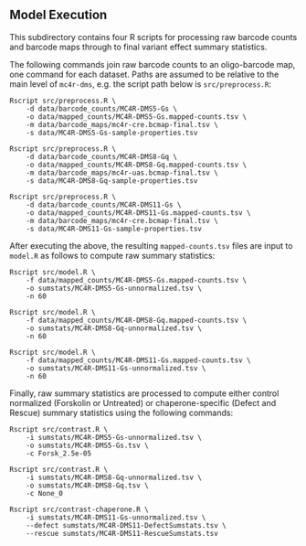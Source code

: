 ## Model Execution

This subdirectory contains four R scripts for processing raw barcode counts and barcode maps through to final variant effect summary statistics.

The following commands join raw barcode counts to an oligo-barcode map, one command for each dataset. Paths are assumed to be relative to the main level of `mc4r-dms`, e.g. the script path below is `src/preprocess.R`:

```
Rscript src/preprocess.R \
    -d data/barcode_counts/MC4R-DMS5-Gs \
    -o data/mapped_counts/MC4R-DMS5-Gs.mapped-counts.tsv \
    -m data/barcode_maps/mc4r-cre.bcmap-final.tsv \
    -s data/MC4R-DMS5-Gs-sample-properties.tsv

Rscript src/preprocess.R \
    -d data/barcode_counts/MC4R-DMS8-Gq \
    -o data/mapped_counts/MC4R-DMS8-Gq.mapped-counts.tsv \
    -m data/barcode_maps/mc4r-uas.bcmap-final.tsv \
    -s data/MC4R-DMS8-Gq-sample-properties.tsv

Rscript src/preprocess.R \
    -d data/barcode_counts/MC4R-DMS11-Gs \
    -o data/mapped_counts/MC4R-DMS11-Gs.mapped-counts.tsv \
    -m data/barcode_maps/mc4r-cre.bcmap-final.tsv \
    -s data/MC4R-DMS11-Gs-sample-properties.tsv
```

After executing the above, the resulting `mapped-counts.tsv` files are input to `model.R` as follows to compute raw summary statistics:

```
Rscript src/model.R \
    -f data/mapped_counts/MC4R-DMS5-Gs.mapped-counts.tsv \
    -o sumstats/MC4R-DMS5-Gs-unnormalized.tsv \
    -n 60

Rscript src/model.R \
    -f data/mapped_counts/MC4R-DMS8-Gq.mapped-counts.tsv \
    -o sumstats/MC4R-DMS8-Gq-unnormalized.tsv \
    -n 60

Rscript src/model.R \
    -f data/mapped_counts/MC4R-DMS11-Gs.mapped-counts.tsv \
    -o sumstats/MC4R-DMS11-Gs-unnormalized.tsv \
    -n 60
```

Finally, raw summary statistics are processed to compute either control normalized (Forskolin or Untreated) or chaperone-specific (Defect and Rescue) summary statistics using the following commands:

```
Rscript src/contrast.R \
    -i sumstats/MC4R-DMS5-Gs-unnormalized.tsv \
    -o sumstats/MC4R-DMS5-Gs.tsv \
    -c Forsk_2.5e-05

Rscript src/contrast.R \
    -i sumstats/MC4R-DMS8-Gq-unnormalized.tsv \
    -o sumstats/MC4R-DMS8-Gq.tsv \
    -c None_0

Rscript src/contrast-chaperone.R \
    -i sumstats/MC4R-DMS11-Gs-unnormalized.tsv \
    --defect sumstats/MC4R-DMS11-DefectSumstats.tsv \
    --rescue sumstats/MC4R-DMS11-RescueSumstats.tsv 
```
